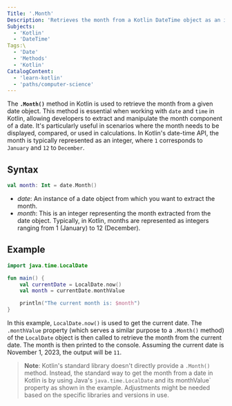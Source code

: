 ```yaml
---
Title: '.Month'
Description: 'Retrieves the month from a Kotlin DateTime object as an integer.'
Subjects:
  - 'Kotlin'
  - 'DateTime'
Tags:\
  - 'Date'
  - 'Methods'
  - 'Kotlin'
CatalogContent:
  - 'learn-kotlin'
  - 'paths/computer-science'
---
```



The **`.Month()`** method in Kotlin is used to retrieve the month from a given date object. This method is essential when working with `date` and `time` in Kotlin, allowing developers to extract and manipulate the month component of a date. It's particularly useful in scenarios where the month needs to be displayed, compared, or used in calculations. In Kotlin's date-time API, the month is typically represented as an integer, where `1` corresponds to `January` and `12` to `December`.

## Syntax

```kotlin
val month: Int = date.Month()
```

- *date*: An instance of a date object from which you want to extract the month.
- *month*: This is an integer representing the month extracted from the date object. Typically, in Kotlin, months are represented as integers ranging from 1 (January) to 12 (December).

## Example

```kotlin
import java.time.LocalDate

fun main() {
    val currentDate = LocalDate.now() 
    val month = currentDate.monthValue

    println("The current month is: $month")
}
```

In this example, `LocalDate.now()` is used to get the current date. The `.monthValue` property (which serves a similar purpose to a `.Month()` method) of the `LocalDate` object is then called to retrieve the month from the current date. The month is then printed to the console. Assuming the current date is November 1, 2023, the output will be `11`.

> **Note**: Kotlin's standard library doesn't directly provide a `.Month()` method. Instead, the standard way to get the month from a date in Kotlin is by using Java's `java.time.LocalDate` and its monthValue` property as shown in the example. Adjustments might be needed based on the specific libraries and versions in use.